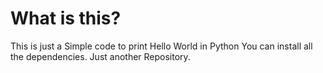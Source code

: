 # What is this?
This is just a Simple code to print Hello World in Python
You can install all the dependencies.
Just another Repository.

